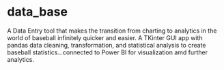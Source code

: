 # data_base
A Data Entry tool that makes the transition from charting to analytics in the world of baseball infinitely quicker and easier. A TKinter GUI app with pandas data cleaning, transformation, and statistical analysis to create baseball statistics...connected to Power BI for visualization amd further analytics.

